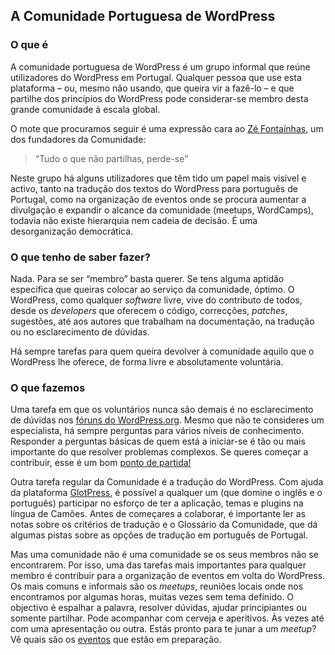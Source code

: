 ## A Comunidade Portuguesa de WordPress
### O que é
 
A comunidade portuguesa de WordPress é um grupo informal que reúne utilizadores do WordPress em Portugal. Qualquer pessoa que use esta plataforma – ou, mesmo não usando, que queira vir a fazê-lo – e que partilhe dos princípios do WordPress pode considerar-se membro desta grande comunidade à escala global.

O mote que procuramos seguir é uma expressão cara ao [Zé Fontaínhas](https://profiles.wordpress.org/vanillalounge), um dos fundadores da Comunidade:
> “Tudo o que não partilhas, perde-se”  

Neste grupo há alguns utilizadores que têm tido um papel mais visível e activo, tanto na tradução dos textos do WordPress para português de Portugal, como na organização de eventos onde se procura aumentar a divulgação e expandir o alcance da comunidade (meetups, WordCamps), todavia não existe hierarquia nem cadeia de decisão. É uma desorganização democrática. 

### O que tenho de saber fazer?
Nada. Para se ser “membro” basta querer. Se tens alguma aptidão específica que queiras colocar ao serviço da comunidade, óptimo. O WordPress, como qualquer *software* livre, vive do contributo de todos, desde os *developers* que oferecem o código, correcções, *patches*, sugestões, até aos autores que trabalham na documentação, na tradução ou no esclarecimento de dúvidas.

Há sempre tarefas para quem queira devolver à comunidade aquilo que o WordPress lhe oferece, de forma livre e absolutamente voluntária. 

### O que fazemos
Uma tarefa em que os voluntários nunca são demais é no esclarecimento de dúvidas nos [fóruns do WordPress.org](http://pt.forums.wordpress.org/). Mesmo que não te consideres um especialista, há sempre perguntas para vários níveis de conhecimento. Responder a perguntas básicas de quem está a iniciar-se é tão ou mais importante do que resolver problemas complexos. Se queres começar a contribuir, esse é um bom [ponto de partida!](http://pt.forums.wordpress.org/)

Outra tarefa regular da Comunidade é a tradução do WordPress. Com ajuda da plataforma [GlotPress](http://translate.wordpress.org/projects), é possível a qualquer um (que domine o inglês e o português) participar no esforço de ter a aplicação, temas e plugins na língua de Camões. Antes de começares a colaborar, é importante ler as notas sobre os critérios de tradução e o Glossário da Comunidade, que dá algumas pistas sobre as opções de tradução em português de Portugal.

Mas uma comunidade não é uma comunidade se os seus membros não se encontrarem. Por isso, uma das tarefas mais importantes para qualquer membro é contribuir para a organização de eventos em volta do WordPress. Os mais comuns e informais são os *meetups*, reuniões locais onde nos encontramos por algumas horas, muitas vezes sem tema definido. O objectivo é espalhar a palavra, resolver dúvidas, ajudar principiantes ou somente partilhar. Pode acompanhar com cerveja e aperitivos. Às vezes até com uma apresentação ou outra. Estás pronto para te junar a um *meetup*? Vê quais são os [eventos](#eventos) que estão em preparação.


